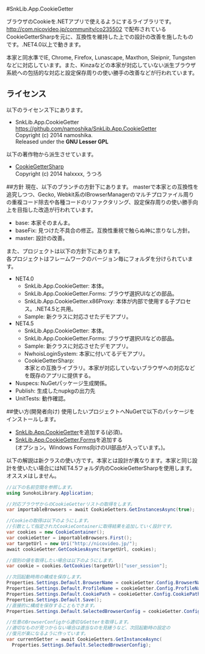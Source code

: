 ﻿#SnkLib.App.CookieGetter

ブラウザのCookieを.NETアプリで使えるようにするライブラリです。  
<http://com.nicovideo.jp/community/co235502> で配布されているCookieGetterSharpを元に、互換性を維持した上での設計の改善を施したものです。.NET4.0以上で動きます。

本家と同水準でIE, Chrome, Firefox, Lunascape, Maxthon, Sleipnir, Tungsten などに対応しています。また、Kinzaなどの本家が対応していない派生ブラウザ系統への包括的な対応と設定保存周りの使い勝手の改善などが行われています。

## ライセンス
以下のライセンス下にあります。  
* SnkLib.App.CookieGetter  
  https://github.com/namoshika/SnkLib.App.CookieGetter  
  Copyright (c) 2014 namoshika.  
  Released under the **GNU Lesser GPL**  

以下の著作物から派生させています。
* [CookieGetterSharp](http://d.hatena.ne.jp/halxxxx/20091212/1260649353)  
  Copyright (c) 2014 halxxxx, うつろ

##方針
現在、以下のブランチの方針下にあります。
masterで本家との互換性を追究しつつ、Gecko, Webkit系のIBrowserManagerのマルチプロファイル周りの重複コード除去や各種コードのリファクタリング、設定保存周りの使い勝手向上を目指した改造が行われています。

* base: 本家そのまんま。
* baseFix: 見つけた不具合の修正。互換性重視で触らぬ神に祟りなし方針。
* master: 設計の改善。

また、プロジェクトは以下の方針下にあります。  
各プロジェクトはフレームワークのバージョン毎にフォルダを分けられています。

* NET4.0
  * SnkLib.App.CookieGetter: 本体。
  * SnkLib.App.CookieGetter.Forms: ブラウザ選択UIなどの部品。
  * SnkLib.App.CookieGetter.x86Proxy: 本体が内部で使用する子プロセス。.NET4.5と共用。
  * Sample: 新クラスに対応させたデモアプリ。
* NET4.5
  * SnkLib.App.CookieGetter: 本体。
  * SnkLib.App.CookieGetter.Forms: ブラウザ選択UIなどの部品。
  * Sample: 新クラスに対応させたデモアプリ。
  * NwhoisLoginSystem: 本家に付いてるデモアプリ。
  * CookieGetterSharp:   
    本家との互換ライブラリ。本家が対応していないブラウザへの対応などを既存のアプリに提供する。
* Nuspecs: NuGetパッケージ生成関係。
* Publish: 生成したnupkgの出力先
* UnitTests: 動作確認。

##使い方(開発者向け)
使用したいプロジェクトへNuGetで以下のパッケージをインストールします。
* [SnkLib.App.CookieGetter](https://www.nuget.org/packages/SnkLib.App.CookieGetter/)を追加する(必須)。
* [SnkLib.App.CookieGetter.Forms](https://www.nuget.org/packages/SnkLib.App.CookieGetter.Forms/)を追加する  
  (オプション。Windows Forms向けのUI部品が入っています。)。

以下の解説は新クラスの使い方です。本家とは設計が異なります。本家と同じ設計を使いたい場合にはNET4.5フォルダ内のCookieGetterSharpを使用します。オススメはしません。

```C#
//以下の名前空間を参照します。
using SunokoLibrary.Application;

//対応ブラウザからのCookieGetterリストの取得をします。
var importableBrowsers = await CookieGetters.GetInstancesAsync(true);

//Cookieの取得は以下のようにします。
//引数として指定されたCookieContainerに取得結果を追加していく設計です。
var cookies = new CookieContainer();
var cookieGetter = importableBrowsers.First();
var targetUrl = new Uri("http://nicovideo.jp/");
await cookieGetter.GetCookiesAsync(targetUrl, cookies);

//個別の値を取得したい場合は以下のようにします。
var cookie = cookies.GetCookies(targetUrl)["user_session"];

//次回起動時用の構成を保存します。
Properties.Settings.Default.BrowserName = cookieGetter.Config.BrowserName;
Properties.Settings.Default.ProfileName = cookieGetter.Config.ProfileName;
Properties.Settings.Default.CookiePath = cookieGetter.Config.CookiePath;
Properties.Settings.Default.Save();
//直接的に構成を保存することもできます。
Properties.Settings.Default.SelectedBrowserConfig = cookieGetter.Config

//任意のBrowserConfigから適切なGetterを取得します。
//適切なものが見つからない場合は適当なのを見繕うなど、次回起動時の設定の
//復元が楽になるように作っています。
var currentGetter = await CookieGetters.GetInstanceAsync(
  Properties.Settings.Default.SelectedBrowserConfig);
```
